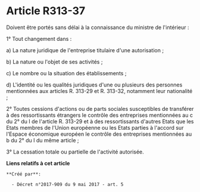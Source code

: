 # Article R313-37

Doivent être portés sans délai à la connaissance du ministre de l'intérieur :

1° Tout changement dans :

a) La nature juridique de l'entreprise titulaire d'une autorisation ;

b) La nature ou l'objet de ses activités ;

c) Le nombre ou la situation des établissements ;

d) L'identité ou les qualités juridiques d'une ou plusieurs des personnes mentionnées aux articles R. 313-29 et R. 313-32,
notamment leur nationalité ;

2° Toutes cessions d'actions ou de parts sociales susceptibles de transférer à des ressortissants étrangers le contrôle des
entreprises mentionnées au c du 2° du I de l'article R. 313-29 et à des ressortissants d'autres Etats que les Etats membres
de l'Union européenne ou les Etats parties à l'accord sur l'Espace économique européen le contrôle des entreprises
mentionnées au b du 2° du I du même article ;

3° La cessation totale ou partielle de l'activité autorisée.

**Liens relatifs à cet article**

	**Créé par**:

	  - Décret n°2017-909 du 9 mai 2017 - art. 5
